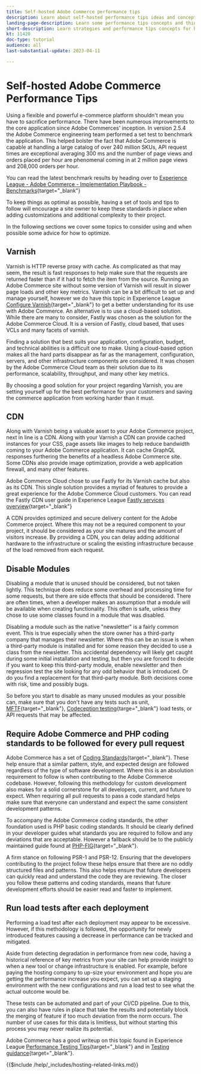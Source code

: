 ```yaml
---
title: Self-hosted Adobe Commerce performance tips
description: Learn about self-hosted performance tips ideas and concepts and best practices to consider.
landing-page-description: Learn some performance tips concepts and things to consider when hosting Adobe Commerce on your own.
short-description: Learn strategies and performance tips concepts for hosting Adobe Commerce yourself.
kt: 11420
doc-type: tutorial
audience: all
last-substantial-update: 2023-04-11

---
```


# Self-hosted Adobe Commerce Performance Tips

Using a flexible and powerful e-commerce platform shouldn't mean you have to sacrifice performance. There have been numerous improvements to the core application since Adobe Commerces' inception. In version 2.5.4 the Adobe Commerce engineering team performed a set test to benchmark the application. This helped bolster the fact that Adobe Commerce is capable at handling a large catalog of over 240 million SKUs, API request times are exceptional averaging 300 ms and the number of page views and orders placed per hour are phenomenal coming in at 2 million page views and 208,000 orders per hour. 

You can read the latest benchmark results by heading over to [Experience League - Adobe Commerce - Implementation Playbook - Benchmarks](https://experienceleague.adobe.com/docs/commerce-operations/implementation-playbook/infrastructure/performance/benchmarks.html){target="_blank"}

To keep things as optimal as possible, having a set of tools and tips to follow will encourage a site owner to keep these standards in place when adding customizations and additional complexity to their project.

In the following sections we cover some topics to consider using and when possible some advice for how to optimize.

## Varnish

Varnish is HTTP reverse proxy with cache. As complicated as that may seem, the result is fast responses to help make sure that the requests are returned faster than if it had to fetch the item from the source. Running an Adobe Commerce site without some version of Varnish will result in slower page loads and other key metrics. Varnish can be a bit difficult to set up and manage yourself, however we do have this topic in Experience League [Configure Varnish](https://experienceleague.adobe.com/docs/commerce-operations/configuration-guide/cache/varnish/config-varnish.html){target="_blank"} to get a better understanding for its use with Adobe Commerce. An alternative is to use a cloud-based solution. While there are many to consider, Fastly was chosen as the solution for the Adobe Commerce Cloud. It is a version of Fastly, cloud based, that uses VCLs and many facets of varnish. 

Finding a solution that best suits your application, configuration, budget, and technical abilities is a difficult one to make. Using a cloud-based option makes all the hard parts disappear as far as the management, configuration, servers, and other infrastructure components are considered. It was chosen by the Adobe Commerce Cloud team as their solution due to its performance, scalability, throughput, and many other key metrics. 

By choosing a good solution for your project regarding Varnish, you are setting yourself up for the best performance for your customers and saving the commerce application from working harder than it must.

## CDN

Along with Varnish being a valuable asset to your Adobe Commerce project, next in line is a CDN. Along with your Varnish a CDN can provide cached instances for your CSS, page assets like images to help reduce bandwidth coming to your Adobe Commerce application. It can cache GraphQL responses furthering the benefits of a headless Adobe Commerce site. Some CDNs also provide image optimization, provide a web application firewall, and many other features. 

Adobe Commerce Cloud chose to use Fastly for its Varnish cache but also as its CDN. This single solution provides a myriad of features to provide a great experience for the Adobe Commerce Cloud customers. You can read the Fastly CDN user guide in Experience League [Fastly services overview](https://experienceleague.adobe.com/docs/commerce-cloud-service/user-guide/cdn/fastly.html){target="_blank"}

A CDN provides optimized and secure delivery content for the Adobe Commerce project. Where this may not be a required component to your project, it should be considered as your site matures and the amount of visitors increase. By providing a CDN, you can delay adding additional hardware to the infrastructure or scaling the existing infrastructure because of the load removed from each request. 

## Disable Modules

Disabling a module that is unused should be considered, but not taken lightly. This technique does reduce some overhead and processing time for some requests, but there are side effects that should be considered. There are often times, when a developer makes an assumption that a module will be available when creating functionality. This often is safe, unless they chose to use some classes found in a module that was disabled. 

Disabling a module such as the native "newsletter" is a fairly common event. This is true especially when the store owner has a third-party company that manages their newsletter. Where this can be an issue is when a third-party module is installed and for some reason they decided to use a class from the newsletter. This accidental dependency will likely get caught during some initial installation and testing, but then you are forced to decide if you want to keep this third-party module, enable newsletter and then regression test the site looking for any odd behavior that is introduced. Or do you find a replacement for that third-party module. Both decisions come with risk, time and possibly bugs. 

So before you start to disable as many unused modules as your possible can, make sure that you don't have any tests such as unit, [MFTF](https://developer.adobe.com/commerce/cloud-tools/docker/test/application-testing/){target="_blank"}, [Codeception testing](https://developer.adobe.com/commerce/cloud-tools/docker/test/code-testing/){targe="_blank"} load tests, or API requests that may be affected.

## Require Adobe Commerce and PHP coding standards to be followed for every pull request

Adobe Commerce has a set of [Coding Standards](https://developer.adobe.com/commerce/php/coding-standards/){target="_blank"}. These help ensure that a similar pattern, style, and expected design are followed regardless of the type of software development. Where this is an absolution requirement to follow is when contributing to the Adobe Commerce codebase. However, following this methodology for custom development also makes for a solid cornerstone for all developers, current, and future to expect. When requiring all pull requests to pass a code standard helps make sure that everyone can understand and expect the same consistent development patterns. 

To accompany the Adobe Commerce coding standards, the other foundation used is PHP basic coding standards. It should be clearly defined in your developer guides what standards you are required to follow and any deviations that are acceptable. However a fallback should be to the publicly maintained guide found at [PHP-FIG](https://www.php-fig.org){target="_blank"}.

A firm stance on following PSR-1 and PSR-12. Ensuring that the developers contributing to the project follow these helps ensure that there are no oddly structured files and patterns. This also helps ensure that future developers can quickly read and understand the code they are reviewing. The closer you follow these patterns and coding standards, means that future development efforts should be easier read and faster to implement. 

## Run load tests after each deployment

Performing a load test after each deployment may appear to be excessive. However, if this methodology is followed, the opportunity for newly introduced features causing a decrease in performance can be tracked and mitigated. 

Aside from detecting degradation in performance from new code, having a historical reference of key metrics from your site can help provide insight to when a new tool or change infrastructure is enabled. For example, before paying the hosting company to up-size your environment and hope you are getting the performance increase you expect, you can set up a staging environment with the new configurations and run a load test to see what the actual outcome would be. 

These tests can be automated and part of your CI/CD pipeline. Due to this, you can also have rules in place that take the results and potentially block the merging of feature if too much deviation from the norm occurs. The number of use cases for this data is limitless, but without starting this process you may never realize its potential.

Adobe Commerce has a good writeup on this topic found in Experience League [Performance Testing Tips](https://experienceleague.adobe.com/docs/commerce-operations/deliver-commerce-at-scale/launch.html){target="_blank"} and in [Testing guidance](https://experienceleague.adobe.com/docs/commerce-cloud-service/user-guide/develop/test/guidance.html){target="_blank"}.

{{$include /help/_includes/hosting-related-links.md}}
